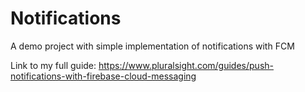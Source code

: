 # Notifications
A demo project with simple implementation of notifications with FCM

Link to my full guide:
https://www.pluralsight.com/guides/push-notifications-with-firebase-cloud-messaging
